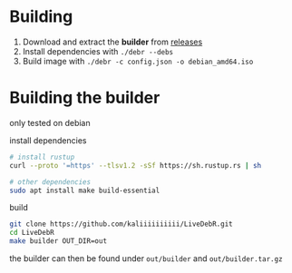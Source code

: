 # Building

1. Download and extract the **builder** from [releases](https://github.com/kaliiiiiiiiii/LiveDebR/releases/latest)
2. Install dependencies with `./debr --debs`
3. Build image with `./debr -c config.json -o debian_amd64.iso` 


# Building the builder
only tested on debian

install dependencies
```bash
# install rustup
curl --proto '=https' --tlsv1.2 -sSf https://sh.rustup.rs | sh

# other dependencies
sudo apt install make build-essential
```

build
```bash
git clone https://github.com/kaliiiiiiiiii/LiveDebR.git
cd LiveDebR
make builder OUT_DIR=out
```

the builder can then be found under `out/builder`  and `out/builder.tar.gz`